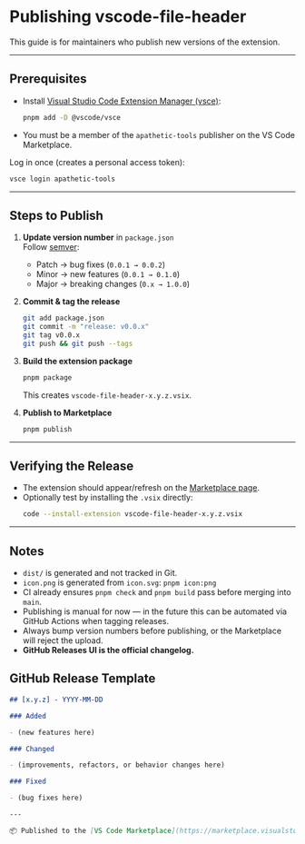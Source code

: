 # <!-- PUBLISH.md -->

# Publishing vscode-file-header

This guide is for maintainers who publish new versions of the extension.

---

## Prerequisites

- Install [Visual Studio Code Extension Manager (vsce)](https://code.visualstudio.com/api/working-with-extensions/publishing-extension):
  ```sh
  pnpm add -D @vscode/vsce
  ```
- You must be a member of the `apathetic-tools` publisher on the VS Code Marketplace.

Log in once (creates a personal access token):

```sh
vsce login apathetic-tools
```

---

## Steps to Publish

1. **Update version number** in `package.json`  
   Follow [semver](https://semver.org/):
   - Patch → bug fixes (`0.0.1 → 0.0.2`)
   - Minor → new features (`0.0.1 → 0.1.0`)
   - Major → breaking changes (`0.x → 1.0.0`)

2. **Commit & tag the release**

   ```sh
   git add package.json
   git commit -m "release: v0.0.x"
   git tag v0.0.x
   git push && git push --tags
   ```

3. **Build the extension package**

   ```sh
   pnpm package
   ```

   This creates `vscode-file-header-x.y.z.vsix`.

4. **Publish to Marketplace**
   ```sh
   pnpm publish
   ```

---

## Verifying the Release

- The extension should appear/refresh on the [Marketplace page](https://marketplace.visualstudio.com/manage).
- Optionally test by installing the `.vsix` directly:
  ```sh
  code --install-extension vscode-file-header-x.y.z.vsix
  ```

---

## Notes

- `dist/` is generated and not tracked in Git.
- `icon.png` is generated from `icon.svg`: `pnpm icon:png`
- CI already ensures `pnpm check` and `pnpm build` pass before merging into `main`.
- Publishing is manual for now — in the future this can be automated via GitHub Actions when tagging releases.
- Always bump version numbers before publishing, or the Marketplace will reject the upload.
- **GitHub Releases UI is the official changelog.**

## GitHub Release Template

```markdown
## [x.y.z] - YYYY-MM-DD

### Added

- (new features here)

### Changed

- (improvements, refactors, or behavior changes here)

### Fixed

- (bug fixes here)

---

📦 Published to the [VS Code Marketplace](https://marketplace.visualstudio.com/items?itemName=apathetic-tools.vscode-file-header).
```
